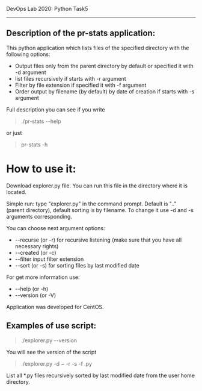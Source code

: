 DevOps Lab 2020: Python Task5
***
## Description of the pr-stats application:

This python application which lists files of the specified directory with the following options:

- Output files only from the parent directory by default or specified it with -d argument
- list files recursively if starts with -r argument
- Filter by file extension if specified it with -f argument
- Order output by filename (by default) by date of creation if starts with -s argument

Full description you can see if you write
>./pr-stats --help

or just

>  pr-stats -h

# How to use it:

Download explorer.py file. You can run this file in the directory where it is located.

  Simple run: type "explorer.py" in the command prompt. Default <path> is ".." (parent directory), default sorting is by filename.
  To change it use -d <path> and -s arguments corresponding.

  You can choose next argument options:

  - --recurse (or -r) for recursive listening (make sure that you have all necessary rights)
  - --created (or -c)
  - --filter <extension or end of files> input filter extension
  - --sort (or -s) for sorting files by last modified date

   For get more information use:
   - --help (or -h)
   - --version (or -V)

  Application was developed for CentOS.

## Examples of use script:

>./explorer.py --version

You will see the version of the script

> ./explorer.py -d ~ -r -s -f .py

List all *.py files recursively sorted by last modified date from the user home directory. 
